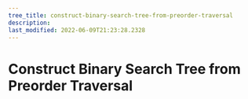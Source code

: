 ```yaml
---
tree_title: construct-binary-search-tree-from-preorder-traversal
description: 
last_modified: 2022-06-09T21:23:28.2328
---
```


# Construct Binary Search Tree from Preorder Traversal
